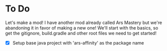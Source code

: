 # To Do
Let's make a mod! I have another mod already called Ars Mastery but we're abandoning it in favor of making a new one!
We'll start with the basics, so get the gitignore, build.gradle and other root files we need to get started!

- [x] Setup base java project with 'ars-affinity' as the package name